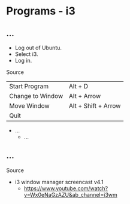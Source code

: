 # Programs - i3

## ...

- Log out of Ubuntu.
- Select i3.
- Log in.

Source

|                  |                     |
| ---------------- | ------------------- |
| Start Program    | Alt + D             |
| Change to Window | Alt + Arrow         |
| Move Window      | Alt + Shift + Arrow |
| Quit             |                     |

- ...
   - ...

## ...

Source

- i3 window manager screencast v4.1
  - https://www.youtube.com/watch?v=Wx0eNaGzAZU&ab_channel=i3wm
